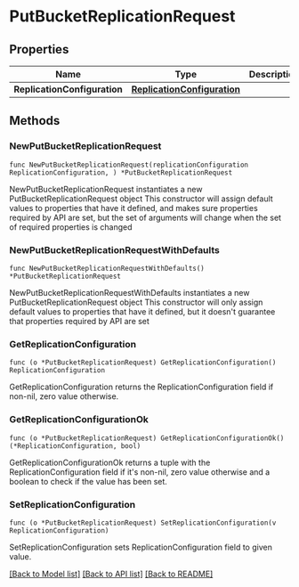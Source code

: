# PutBucketReplicationRequest

## Properties

Name | Type | Description | Notes
------------ | ------------- | ------------- | -------------
**ReplicationConfiguration** | [**ReplicationConfiguration**](ReplicationConfiguration.md) |  | 

## Methods

### NewPutBucketReplicationRequest

`func NewPutBucketReplicationRequest(replicationConfiguration ReplicationConfiguration, ) *PutBucketReplicationRequest`

NewPutBucketReplicationRequest instantiates a new PutBucketReplicationRequest object
This constructor will assign default values to properties that have it defined,
and makes sure properties required by API are set, but the set of arguments
will change when the set of required properties is changed

### NewPutBucketReplicationRequestWithDefaults

`func NewPutBucketReplicationRequestWithDefaults() *PutBucketReplicationRequest`

NewPutBucketReplicationRequestWithDefaults instantiates a new PutBucketReplicationRequest object
This constructor will only assign default values to properties that have it defined,
but it doesn't guarantee that properties required by API are set

### GetReplicationConfiguration

`func (o *PutBucketReplicationRequest) GetReplicationConfiguration() ReplicationConfiguration`

GetReplicationConfiguration returns the ReplicationConfiguration field if non-nil, zero value otherwise.

### GetReplicationConfigurationOk

`func (o *PutBucketReplicationRequest) GetReplicationConfigurationOk() (*ReplicationConfiguration, bool)`

GetReplicationConfigurationOk returns a tuple with the ReplicationConfiguration field if it's non-nil, zero value otherwise
and a boolean to check if the value has been set.

### SetReplicationConfiguration

`func (o *PutBucketReplicationRequest) SetReplicationConfiguration(v ReplicationConfiguration)`

SetReplicationConfiguration sets ReplicationConfiguration field to given value.



[[Back to Model list]](../README.md#documentation-for-models) [[Back to API list]](../README.md#documentation-for-api-endpoints) [[Back to README]](../README.md)


